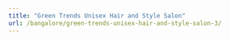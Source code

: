 ```yaml
---
title: "Green Trends Unisex Hair and Style Salon"
url: /bangalore/green-trends-unisex-hair-and-style-salon-3/
---
```

